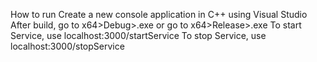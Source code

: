How to run 
Create a new console application in C++ using Visual Studio 
After build, go to x64>Debug>.exe or go to x64>Release>.exe To start Service, use localhost:3000/startService To stop Service, use localhost:3000/stopService
